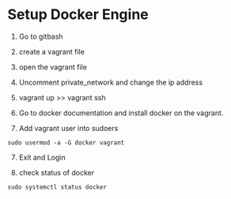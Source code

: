 # Setup Docker Engine

1. Go to gitbash

2. create a vagrant file

3. open the vagrant file

4. Uncomment private_network and change the ip address

5. vagrant up >> vagrant ssh

6. Go to docker documentation and install docker on the vagrant.

7. Add vagrant user into sudoers

```
sudo usermod -a -G docker vagrant

```

7. Exit and Login

8. check status of docker

```
sudo systemctl status docker
```
